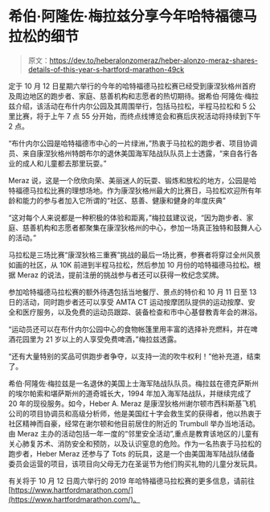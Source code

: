 # 希伯·阿隆佐·梅拉兹分享今年哈特福德马拉松的细节

> 原文：<https://dev.to/heberalonzomeraz/heber-alonzo-meraz-shares-details-of-this-year-s-hartford-marathon-49ck>

定于 10 月 12 日星期六举行的今年的哈特福德马拉松赛已经受到康涅狄格州首府及周边地区的跑步者、家庭、慈善机构和志愿者的热切期待。据希伯·阿隆佐·梅拉兹介绍，该活动在布什内尔公园及其周围举行，包括马拉松，半程马拉松和 5 公里比赛，将于上午 7 点 55 分开始，而终点线博览会和赛后庆祝活动将持续到下午 2 点。

“布什内尔公园是哈特福德市中心的一片绿洲，”热衷于马拉松的跑步者、项目协调员、来自康涅狄格州特朗布尔的退休美国海军陆战队队员上士透露，“来自各行各业的成人和儿童都去那里玩耍。”

Meraz 说，这是一个欣欣向荣、美丽迷人的玩耍、锻炼和放松的地方，公园是哈特福德马拉松比赛的理想场地。作为康涅狄格州最大的比赛日，马拉松欢迎所有年龄和能力的参与者加入它所谓的“社区、慈善、健康和健身的年度庆典”

“这对每个人来说都是一种积极的体验和距离，”梅拉兹建议说，“因为跑步者、家庭、慈善机构和志愿者都聚集在康涅狄格州的中心，参加一场真正独特和鼓舞人心的活动。”

马拉松是三场比赛“康涅狄格三重赛”挑战的最后一场比赛，参赛者将穿过全州风景如画的社区，从 10K 前进到半程马拉松，然后参加 10 月份的哈特福德马拉松。根据 Meraz 的说法，提前注册的挑战参与者还可以获得一枚纪念奖牌。

参加哈特福德马拉松赛的额外待遇包括当地餐厅、景点的特价和 10 月 11 日至 13 日的活动，同时跑步者还可以享受 AMTA CT 运动按摩团队提供的运动按摩、安全和医疗服务，以及免费的运动员跟踪、装备检查和市中心基督教青年会的淋浴。

“运动员还可以在布什内尔公园中心的食物帐篷里用丰富的选择补充燃料，并在啤酒花园里为 21 岁以上的人享受免费啤酒，”梅拉兹透露。

“还有大量特别的奖品可供跑步者争夺，以支持一流的吹牛权利！”他补充道，结束了。

希伯·阿隆佐·梅拉兹是一名退休的美国上士海军陆战队队员。梅拉兹在德克萨斯州的埃尔帕索和堪萨斯州的道奇城长大，1994 年加入海军陆战队，并继续完成了 20 年的现役服务。如今，Heber A. Meraz 是康涅狄格州谢尔顿市西科斯基飞机公司的项目协调员和高级分析师，他是美国红十字会救生奖的获得者，他以热衷于社区精神而自豪，经常在谢尔顿和他目前居住的附近的 Trumbull 举办当地活动。由 Meraz 主办的活动包括一年一度的“邻里安全活动”,重点是教育该地区的儿童有关心肺复苏术、消防安全和预防，以及认识窒息的危险。作为一名热衷于马拉松的跑步者，Heber Meraz 还参与了 Tots 的玩具，这是一个由美国海军陆战队储备委员会运营的项目，该项目向父母无力在圣诞节为他们购买礼物的儿童分发玩具。

有关将于 10 月 12 日周六举行的 2019 年哈特福德马拉松赛的更多信息，请前往[https://www.hartfordmarathon.com/](https://www.hartfordmarathon.com/)。